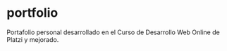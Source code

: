 # portfolio
Portafolio personal desarrollado en el Curso de Desarrollo Web Online de Platzi y mejorado. 
